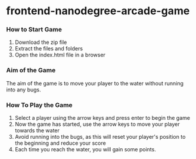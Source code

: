 frontend-nanodegree-arcade-game
===============================

### How to Start Game

1. Download the zip file
2. Extract the files and folders
3. Open the index.html file in a browser

### Aim of the Game

The aim of the game is to move your player to the water without running into any bugs.

### How To Play the Game

1. Select a player using the arrow keys and press enter to begin the game
2. Now the game has started, use the arrow keys to move your player towards the water
3. Avoid running into the bugs, as this will reset your player's position to the beginning and reduce your score
4. Each time you reach the water, you will gain some points.